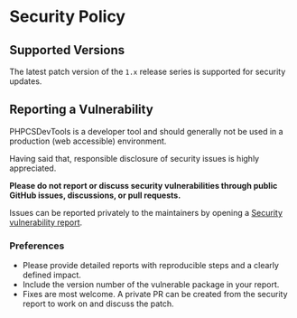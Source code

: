 # Security Policy

## Supported Versions

The latest patch version of the `1.x` release series is supported for security updates.

## Reporting a Vulnerability

PHPCSDevTools is a developer tool and should generally not be used in a production (web accessible) environment.

Having said that, responsible disclosure of security issues is highly appreciated.

**Please do not report or discuss security vulnerabilities through public GitHub issues, discussions, or pull requests.**

Issues can be reported privately to the maintainers by opening a [Security vulnerability report](https://github.com/PHPCSStandards/PHPCSDevTools/security/advisories/new).

### Preferences

* Please provide detailed reports with reproducible steps and a clearly defined impact.
* Include the version number of the vulnerable package in your report.
* Fixes are most welcome.
    A private PR can be created from the security report to work on and discuss the patch.
